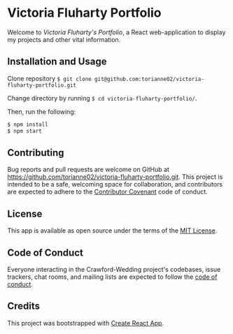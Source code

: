 # Victoria Fluharty Portfolio
Welcome to *Victoria Fluharty's Portfolio*, a React web-application to display my projects and other vital information.

## Installation and Usage
Clone repository `$ git clone git@github.com:torianne02/victoria-fluharty-portfolio.git`

Change directory by running `$ cd victoria-fluharty-portfolio/`.

Then, run the following:
``` javascript
$ npm install
$ npm start
```

## Contributing
Bug reports and pull requests are welcome on GitHub at https://github.com/torianne02/victoria-fluharty-portfolio.git. This project is intended to be a safe, welcoming space for collaboration, and contributors are expected to adhere to the [Contributor Covenant](http://contributor-covenant.org) code of conduct.

## License
This app is available as open source under the terms of the [MIT License](https://opensource.org/licenses/MIT).

## Code of Conduct
Everyone interacting in the Crawford-Wedding project's codebases, issue trackers, chat rooms, and mailing lists are expected to follow the [code of conduct](https://github.com/torianne02/victoria-fluharty-portfolio/blob/master/CODE_OF_CONDUCT.md).

## Credits
This project was bootstrapped with [Create React App](https://github.com/facebook/create-react-app).
